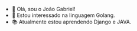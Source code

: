 - 👋 Olá, sou o João Gabriel!
- 👀 Estou interessado na linguagem Golang.
- 📚 Atualmente estou aprendendo Django e JAVA.
